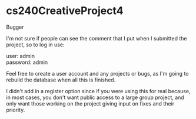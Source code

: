 # cs240CreativeProject4
Bugger

I'm not sure if people can see the comment that I put when I submitted the project, so to log in use:

user: admin<br>
password: admin

Feel free to create a user account and any projects or bugs, as I'm going to rebuild the database when all this is finished.

I didn't add in a register option since if you were using this for real because, in most cases, you don't want public access to a large group project, and only want those working on the project giving input on fixes and their priority.
